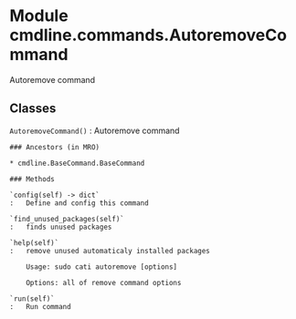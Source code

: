 Module cmdline.commands.AutoremoveCommand
=========================================
Autoremove command

Classes
-------

`AutoremoveCommand()`
:   Autoremove command

    ### Ancestors (in MRO)

    * cmdline.BaseCommand.BaseCommand

    ### Methods

    `config(self) ‑> dict`
    :   Define and config this command

    `find_unused_packages(self)`
    :   finds unused packages

    `help(self)`
    :   remove unused automaticaly installed packages
        
        Usage: sudo cati autoremove [options]
        
        Options: all of remove command options

    `run(self)`
    :   Run command